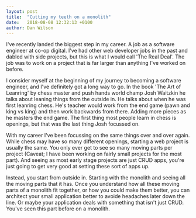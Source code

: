```yaml
---
layout: post
title:  "Cutting my teeth on a monolith"
date:   2018-08-08 12:32:13 +0100
author: Dan Wilson
---
```


I've recently landed the biggest step in my career. A job as a software engineer at co-op digital. I've had other web developer jobs in the past and dabled with side projects, but this is what I would call 'The Real Deal'. The job was to work on a project that is far larger than anything I've worked on before. 

I consider myself at the beginning of my journey to becoming a software engineer, and I've definitely got a long way to go. In the book 'The Art of Leanring' by chess master and push hands world champ Josh Waitzkin he talks about leaning things from the outside in. He talks about when he was first leanring chess. He's teacher would work from the end game (pawn and king vs king) and then work backwards from there. Adding more pieces as he masters the end game. The first thing most people learn in chess is openings, but that was the last thing Josh focussed on.

With my career I've been focussing on the same things over and over again. While chess may have so many different openings, starting a web project is usually the same. You only ever get to see so many moving parts per project (Caveat; I have been working on fairly small projects for the most part). And seeing as most early stage projects are just CRUD apps, you're just going to get very good at setting these sort of apps up. 

Instead, you start from outside in. Starting with the monolith and seeing all the moving parts that it has. Once you understand how all these moving parts of a monolith fit together, or how you could make them better, you can architect your small application better to avoide headaches later down the line. Or maybe your application deals with something that isn't just CRUD. You've seen this part before on a monolith.


